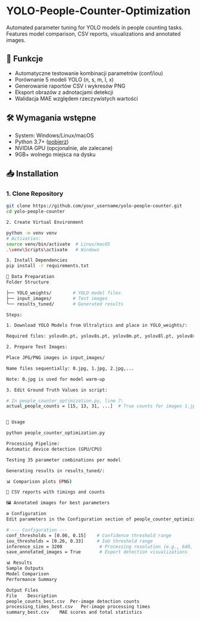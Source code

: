 # YOLO-People-Counter-Optimization
Automated parameter tuning for YOLO models in people counting tasks. Features model comparison, CSV reports, visualizations and annotated images.


## 🎯 Funkcje
- Automatyczne testowanie kombinacji parametrów (conf/iou)
- Porównanie 5 modeli YOLO (n, s, m, l, x)
- Generowanie raportów CSV i wykresów PNG
- Eksport obrazów z adnotacjami detekcji
- Walidacja MAE względem rzeczywistych wartości


## 🛠️ Wymagania wstępne
- System: Windows/Linux/macOS
- Python 3.7+ ([pobierz](https://www.python.org/downloads/))
- NVIDIA GPU (opcjonalnie, ale zalecane)
- 9GB+ wolnego miejsca na dysku

## 📥 Installation

### 1. Clone Repository
```bash
git clone https://github.com/your_username/yolo-people-counter.git
cd yolo-people-counter

2. Create Virtual Environment

python -m venv venv
# Activation:
source venv/bin/activate  # Linux/macOS
.\venv\Scripts\activate   # Windows

3. Install Dependencies
pip install -r requirements.txt

📂 Data Preparation
Folder Structure

├── YOLO_weights/        # YOLO model files
├── input_images/        # Test images
└── results_tuned/       # Generated results

Steps:

1. Download YOLO Models from Ultralytics and place in YOLO_weights/:

Required files: yolov8n.pt, yolov8s.pt, yolov8m.pt, yolov8l.pt, yolov8x.pt

2. Prepare Test Images:

Place JPG/PNG images in input_images/

Name files sequentially: 0.jpg, 1.jpg, 2.jpg,...

Note: 0.jpg is used for model warm-up

3. Edit Ground Truth Values in script:

# In people_counter_optimization.py, line 7:
actual_people_counts = [15, 13, 31, ...]  # True counts for images 1.jpg, 2.jpg,...


🚀 Usage

python people_counter_optimization.py

Processing Pipeline:
Automatic device detection (GPU/CPU)

Testing 35 parameter combinations per model

Generating results in results_tuned/:

📊 Comparison plots (PNG)

📄 CSV reports with timings and counts

🖼️ Annotated images for best parameters

⚙️ Configuration
Edit parameters in the Configuration section of people_counter_optimization.py:

# --- Configuration ---
conf_thresholds = [0.06, 0.15]    # Confidence threshold range
iou_thresholds = [0.26, 0.33]     # IoU threshold range
inference_size = 3200              # Processing resolution (e.g., 640, 1280)
save_annotated_images = True       # Export detection visualizations

📊 Results
Sample Outputs
Model Comparison
Performance Summary

Output Files
File	Description
people_counts_best.csv	Per-image detection counts
processing_times_best.csv	Per-image processing times
summary_best.csv	MAE scores and total statistics
